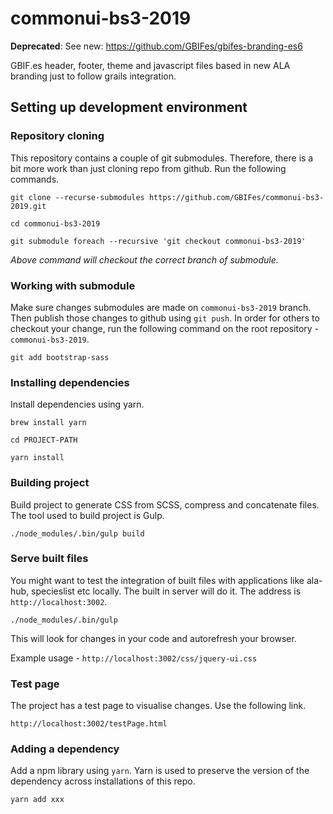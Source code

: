 # commonui-bs3-2019

**Deprecated**: See new: https://github.com/GBIFes/gbifes-branding-es6

GBIF.es header, footer, theme and javascript files based in new ALA branding just to follow grails integration.

## Setting up development environment

### Repository cloning

This repository contains a couple of git submodules. Therefore, there is a bit more work than just cloning repo from
github. Run the following commands.

`git clone --recurse-submodules https://github.com/GBIFes/commonui-bs3-2019.git`

`cd commonui-bs3-2019`

`git submodule foreach --recursive 'git checkout commonui-bs3-2019'`

_Above command will checkout the correct branch of submodule._

### Working with submodule

Make sure changes submodules are made on `commonui-bs3-2019` branch. Then publish those changes to github
using `git push`. In order for others to checkout your change, run the following command on the root repository - `commonui-bs3-2019`.

`git add bootstrap-sass`


### Installing dependencies
Install dependencies using yarn.

`brew install yarn`

`cd PROJECT-PATH`

`yarn install`

### Building project

Build project to generate CSS from SCSS, compress and concatenate files. The tool used to build project is Gulp.

`./node_modules/.bin/gulp build`

### Serve built files

You might want to test the integration of built files with applications like ala-hub, specieslist etc locally.
The built in server will do it. The address is `http://localhost:3002`.

`./node_modules/.bin/gulp`

This will look for changes in your code and autorefresh your browser.

Example usage - `http://localhost:3002/css/jquery-ui.css`

### Test page

The project has a test page to visualise changes. Use the following link.

`http://localhost:3002/testPage.html`

### Adding a dependency

Add a npm library using `yarn`. Yarn is used to preserve the version of the dependency across installations of this repo.

`yarn add xxx`
